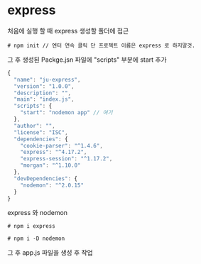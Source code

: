 # express

처음에 실행 할 때 express 생성할 폴더에 접근

```
# npm init // 엔터 연속 클릭 단 프로젝트 이름은 express 로 하지말것.
```

그 후 생성된 Packge.jsn 파일에 "scripts" 부분에 start 추가
``` javascript
{
  "name": "ju-express",
  "version": "1.0.0",
  "description": "",
  "main": "index.js",
  "scripts": {
    "start": "nodemon app" // 여기
  },
  "author": "",
  "license": "ISC",
  "dependencies": {
    "cookie-parser": "^1.4.6",
    "express": "^4.17.2",
    "express-session": "^1.17.2",
    "morgan": "^1.10.0"
  },
  "devDependencies": {
    "nodemon": "^2.0.15"
  }
}
```
express 와 nodemon 
```
# npm i express 

# npm i -D nodemon
```
그 후 app.js 파일을 생성 후 작업
